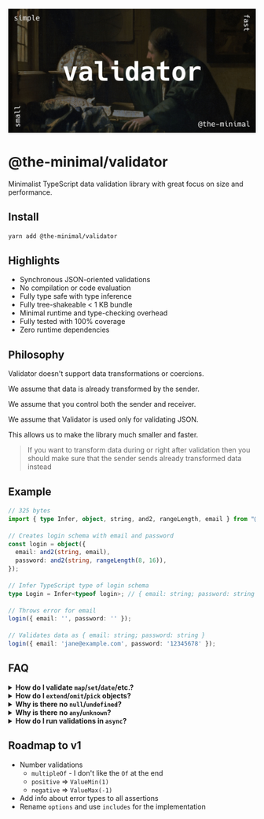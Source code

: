 ![Validator image](https://github.com/the-minimal/validator/blob/main/docs/the-minimal-validator.jpg?raw=true)

# @the-minimal/validator

Minimalist TypeScript data validation library with great focus on size and performance.

## Install

```bash
yarn add @the-minimal/validator
```

## Highlights

- Synchronous JSON-oriented validations
- No compilation or code evaluation
- Fully type safe with type inference
- Fully tree-shakeable < 1 KB bundle
- Minimal runtime and type-checking overhead
- Fully tested with 100% coverage
- Zero runtime dependencies

## Philosophy

Validator doesn't support data transformations or coercions.

We assume that data is already transformed by the sender.

We assume that you control both the sender and receiver.

We assume that Validator is used only for validating JSON.

This allows us to make the library much smaller and faster.

> If you want to transform data during or right after validation then you should make sure that the sender sends already transformed data instead

## Example

```ts
// 325 bytes
import { type Infer, object, string, and2, rangeLength, email } from "@the-minimal/validator";

// Creates login schema with email and password
const login = object({
  email: and2(string, email),
  password: and2(string, rangeLength(8, 16)),
});

// Infer TypeScript type of login schema
type Login = Infer<typeof login>; // { email: string; password: string }

// Throws error for email
login({ email: '', password: '' });

// Validates data as { email: string; password: string }
login({ email: 'jane@example.com', password: '12345678' });
```

## FAQ

<details>
  <summary><b>How do I validate <code>map</code>/<code>set</code>/<code>date</code>/etc.?</b></summary>

  The main focus of this library is data validation of JSON.

  JSON doesn't support these data types, so it makes no sense to include them in this library.

</details>

<details>
  <summary><b>How do I <code>extend</code>/<code>omit</code>/<code>pick</code> objects?</b></summary>

  In order to allow such functions we'd have to make the schema accessible from the outside.

  This would change the design from using individual callable assertions to using objects with properties where one of those properties is the assertion.

  Additionally, this would make it possible to for example extend any object even if we don't want users to extend such an object.

  To fix this issue we would have to introduce some form of object schema freezing on top of that.

  All of that complicates the API, makes the library slower and inflates the bundle size.

  You can make object extendable by exporting its schema separately and then spreading it inside another schema.

</details>

<details>
  <summary><b>Why is there no <code>null</code>/<code>undefined</code>?</b></summary>

  Strictly checking only for `null` or `undefined` makes no sense.

  You always want to know if something can be `something` **OR** `nothing`.

  So you should always use `nullable`/`optional`/`nullish` instead.

</details>

<details>
  <summary><b>Why is there no <code>any</code>/<code>unknown</code>?</b></summary>

  You should always define your types otherwise what's the point of using TypeScript and this library?

</details>

<details>
  <summary><b>How do I run validations in <code>async</code>?</b></summary>

  None of the JSON data types need to be validated asynchronously.

  Validating side effects inside the validations is not a good idea and should be done after the validation is done.

  Don't do this:

  ```ts
  // definition
  const validate = and([
    string,
    async (v) => {
      if(!(await File.exists(v))) {
        error("fileExists", v);
      }
    }
  ]);

  // endpoint
  await validate(body);
  ```

  Do this instead:

  ```ts
  // definition
  const validate = string;

  // endpoint
  validate(body);

  if(!(await File.exists(body))) {
    throw Error("File does not exist");
  }
  ```

</details>

## Roadmap to v1

- Number validations
  - `multipleOf` - I don't like the `Of` at the end
  - `positive` => `ValueMin(1)`
  - `negative` => `ValueMax(-1)`
- Add info about error types to all assertions
- Rename `options` and use `includes` for the implementation
